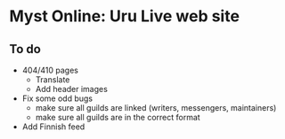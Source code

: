 Myst Online: Uru Live web site
==============================

To do
-----

* 404/410 pages
	* Translate
	* Add header images
* Fix some odd bugs
	* make sure all guilds are linked (writers, messengers, maintainers)
	* make sure all guilds are in the correct format
* Add Finnish feed
